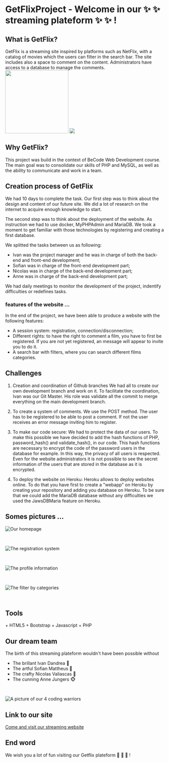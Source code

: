 # GetFlixProject - Welcome in our :sparkles: :sparkles: streaming plateform :sparkles: :sparkles: ! 


## What is GetFlix?
GetFlix is a streaming site inspired by platforms such as NetFlix, with a catalog of movies which the users can filter in the search bar. The site includes also a space to comment on the content. Administrators have access to a database to manage the comments.
<img src="https://pbs.twimg.com/media/Ebh9NaaWkAAkZPC.png" width="200" height="200" />
![](https://pbs.twimg.com/media/Ebh9NaaWkAAkZPC.png)

## Why GetFlix?
This project was build in the context of BeCode Web Development course. The main goal was to consolidate our skills of PHP and MySQL, as well as the ability to communicate and work in a team.

## Creation process of GetFlix
We had 10 days to complete the task. 
Our first step was to think about the design and content of our future site. We did a lot of research on the internet to acquire enough knowledge to start. 

The second step was to think about the deployment of the website. As instruction we had to use docker, MyPHPAdmin and MariaDB. We took a moment to get familiar with those technologies by registering and creating a first database. 

We splitted the tasks between us as following:
+ Ivan was the project manager and he was in charge of both the back-end and front-end development;
+ Sofian was in charge of the front-end development part;
+ Nicolas was in charge of the back-end development part;
+ Anne was in charge of the back-end development part; 

We had daily meetings to monitor the development of the project, indentify difficulties or redefines tasks.


### features of the website ... 
In the end of the project, we have been able to produce a website with the following features:

+ A session system: registration, connection/disconnection;
+ Different rights: to have the right to comment a film, you have to first be registered. If you are not yet registered, an message will appear to invite you to do it. 
+ A search bar with filters, where you can search different films categories.


## Challenges
1. Creation and coordination of Github branches
We had all to create our own development branch and work on it. To facilitate the coordination, Ivan was our Git Master. His role was validate all the commit to merge everything on the main development branch.

2. To create a system of comments.
We use the POST method. The user has to be registered to be able to post a comment. If not the user receives an error message inviting him to register. 

3. To make our code secure:
We had to protect the data of our users. To make this possible we have decided to add the hash functions of PHP, password_hash() and validate_hash(), in our code. This hash functions are necessary to encrypt the code of the password users in the database for example. In this way, the privacy of all users is respected. Even for the website administrators it is not possible to see the secret information of the users that are stored in the database as it is encrypted.

4. To deploy the website on Heroku:
Heroku allows to deploy websites online. To do that you have first to create a "webapp" on Heroku by creating your repository and adding you database on Heroku. To be sure that we could add the MariaDB database without any difficulties we used the JawsDBMaria feature on Heroku.


## Somes pictures ...

![Our homepage](./application/source/media/homepage.png)

</br>

![The registration system](./application/source/media/registration.png)

</br>

![The profile information](./application/source/media/profile_information.png)

</br>

![The filter by categories](./application/source/media/filter.png)

</br>


## Tools
<link rel="stylesheet" href="https://cdn.jsdelivr.net/gh/devicons/devicon@v2.14.0/devicon.min.css">
+ HTML5 <i class="devicon-html5-plain"></i>
+ Bootstrap <i class="devicon-bootstrap-plain"></i>
+ Javascript <i class="devicon-javascript-plain"></i>
+ PHP <i class="devicon-php-plain"></i>


## Our dream team

The birth of this streaming plateform wouldn't have been possible without

+ The brillant Ivan Dandrea :frog:
+ The artful Sofian Mattheus :chicken:
+ The crafty Nicolas Valiascas :snail:
+ The cunning Anne Jungers :monkey_face:

</br>

![A picture of our 4 coding warriors](./application/source/media/dreamteam.jpg)


## Link to our site

[Come and visit our streaming website](https://getflixproject.herokuapp.com/)


## End word

We wish you a lot of fun visiting our Getflix plateform :movie_camera: :movie_camera: :movie_camera: !

